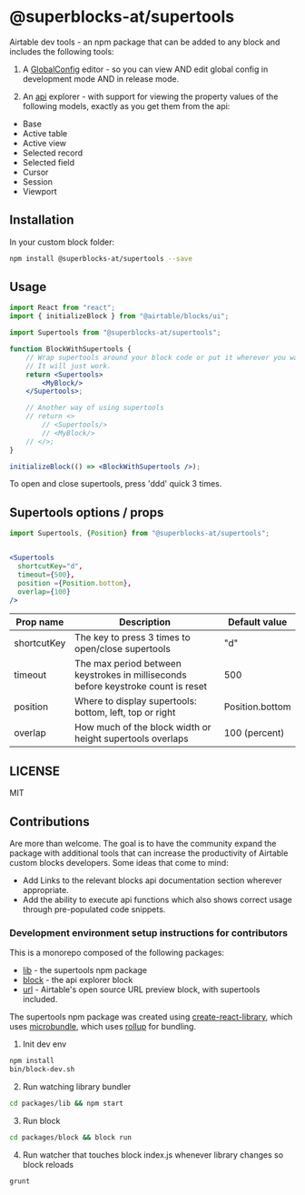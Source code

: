 # @superblocks-at/supertools

Airtable dev tools - an npm package that can be added to any block and includes the following tools:

1. A [GlobalConfig](https://airtable.com/developers/blocks/api/models/GlobalConfig) editor - so you can view AND edit global config in development mode AND in release mode.

2. An [api](https://airtable.com/developers/blocks/api/models/Base) explorer - with support for viewing the property values of the following models, exactly as you get them from the api:

- Base
- Active table
- Active view
- Selected record
- Selected field
- Cursor
- Session
- Viewport

## Installation

In your custom block folder:

```bash
npm install @superblocks-at/supertools --save
```

## Usage

```jsx
import React from "react";
import { initializeBlock } from "@airtable/blocks/ui";

import Supertools from "@superblocks-at/supertools";

function BlockWithSupertools {
	// Wrap supertools around your block code or put it wherever you want in your main component.
	// It will just work.
	return <Supertools>
		<MyBlock/>
	</Supertools>;

	// Another way of using supertools
	// return <>
		// <Supertools/>
		// <MyBlock/>
	// </>;
}

initializeBlock(() => <BlockWithSupertools />);
```

To open and close supertools, press 'ddd' quick 3 times.

## Supertools options / props

```jsx
import Supertools, {Position} from "@superblocks-at/supertools";


<Supertools
  shortcutKey="d",
  timeout={500},
  position ={Position.bottom},
  overlap={100}
/>
```

| Prop name   | Description                                                                       | Default value   |
| ----------- | --------------------------------------------------------------------------------- | --------------- |
| shortcutKey | The key to press 3 times to open/close supertools                                 | "d"             |
| timeout     | The max period between keystrokes in milliseconds before keystroke count is reset | 500             |
| position    | Where to display supertools: bottom, left, top or right                           | Position.bottom |
| overlap     | How much of the block width or height supertools overlaps                         | 100 (percent)   |

## LICENSE

MIT

## Contributions

Are more than welcome. The goal is to have the community expand the package with additional tools that can increase the productivity of Airtable custom blocks developers. Some ideas that come to mind:

- Add Links to the relevant blocks api documentation section wherever appropriate.
- Add the ability to execute api functions which also shows correct usage through pre-populated code snippets.

### Development environment setup instructions for contributors

This is a monorepo composed of the following packages:

- [lib](packages/lib) - the supertools npm package
- [block](packages/block) - the api explorer block
- [url](packages/url) - Airtable's open source URL preview block, with supertools included.

The supertools npm package was created using [create-react-library](https://www.npmjs.com/package/create-react-library), which uses [microbundle](https://www.npmjs.com/package/microbundle), which uses [rollup](https://www.npmjs.com/package/rollup) for bundling.

1. Init dev env

```bash
npm install
bin/block-dev.sh
```

2. Run watching library bundler

```bash
cd packages/lib && npm start
```

3. Run block

```bash
cd packages/block && block run
```

4. Run watcher that touches block index.js whenever library changes so block reloads

```bash
grunt
```
